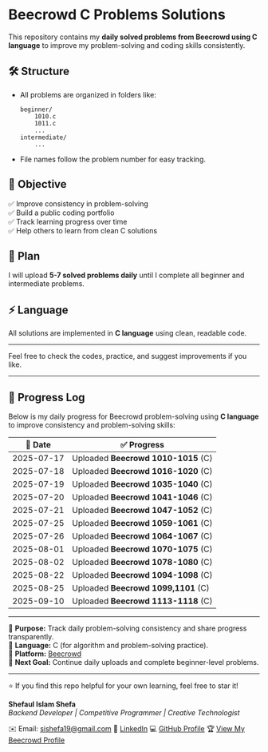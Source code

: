 # Beecrowd C Problems Solutions

This repository contains my **daily solved problems from Beecrowd using C language** to improve my problem-solving and coding skills consistently.

## 🛠 Structure

- All problems are organized in folders like:
    ```
    beginner/
        1010.c
        1011.c
        ...
    intermediate/
        ...
    ```
- File names follow the problem number for easy tracking.

## 🚀 Objective

✅ Improve consistency in problem-solving  
✅ Build a public coding portfolio  
✅ Track learning progress over time  
✅ Help others to learn from clean C solutions

## 📅 Plan

I will upload **5-7 solved problems daily** until I complete all beginner and intermediate problems.

## ⚡ Language

All solutions are implemented in **C language** using clean, readable code.

---

Feel free to check the codes, practice, and suggest improvements if you like.

---

## 🚀 Progress Log

Below is my daily progress for Beecrowd problem-solving using **C language** to improve consistency and problem-solving skills:

| 📅 Date | ✅ Progress |
|--------|-----------|
| 2025-07-17 | Uploaded **Beecrowd 1010-1015** (C) |
| 2025-07-18 | Uploaded **Beecrowd 1016-1020** (C) |
| 2025-07-19 | Uploaded **Beecrowd 1035-1040** (C) |
| 2025-07-20 | Uploaded **Beecrowd 1041-1046** (C) |
| 2025-07-21 | Uploaded **Beecrowd 1047-1052** (C) |
| 2025-07-25 | Uploaded **Beecrowd 1059-1061** (C) |
| 2025-07-26 | Uploaded **Beecrowd 1064-1067** (C) |
| 2025-08-01 | Uploaded **Beecrowd 1070-1075** (C) |
| 2025-08-02 | Uploaded **Beecrowd 1078-1080** (C) |
| 2025-08-22 | Uploaded **Beecrowd 1094-1098** (C) |
| 2025-08-25 | Uploaded **Beecrowd 1099,1101** (C) |
| 2025-09-10 | Uploaded **Beecrowd 1113-1118** (C) |


---

📌 **Purpose:** Track daily problem-solving consistency and share progress transparently.  
📌 **Language:** C (for algorithm and problem-solving practice).  
📌 **Platform:** [Beecrowd](https://judge.beecrowd.com/en/profile/1066526)    
📌 **Next Goal:** Continue daily uploads and complete beginner-level problems.

---

⭐ If you find this repo helpful for your own learning, feel free to star it!



**Shefaul Islam Shefa**  
_Backend Developer | Competitive Programmer | Creative Technologist_

✉️ Email: [sishefa19@gmail.com](mailto:sishefa19@gmail.com)
🔗 [LinkedIn](https://www.linkedin.com/in/sishefa19/)
💻 [GitHub Profile](https://github.com/shefa19)
🏆 [View My Beecrowd Profile](https://www.beecrowd.com.br/judge/en/profile/1066526)  
